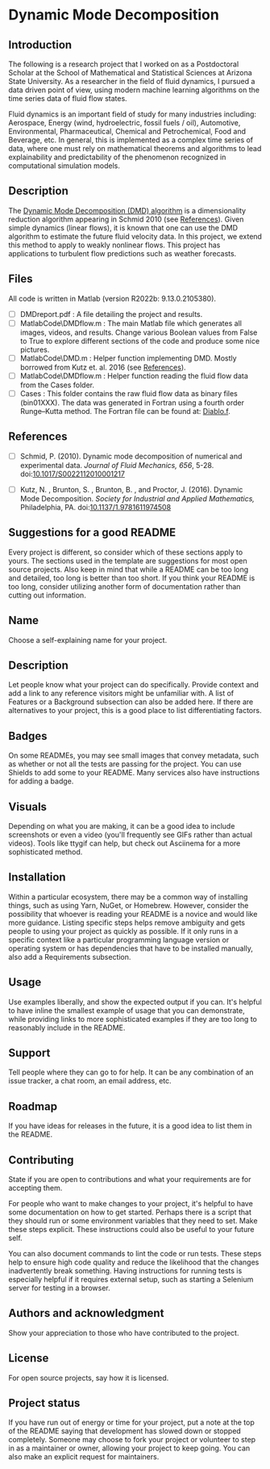 # Dynamic Mode Decomposition

## Introduction
The following is a research project that I worked on as a Postdoctoral Scholar at the School of Mathematical and Statistical Sciences at Arizona State University. As a researcher in the field of fluid dynamics, I pursued a data driven point of view, using modern machine learning algorithms on the time series data of fluid flow states.

Fluid dynamics is an important field of study for many industries including: Aerospace, Energy (wind, hydroelectric, fossil fuels / oil), Automotive, Environmental, Pharmaceutical, Chemical and Petrochemical, Food and Beverage, etc. In general, this is implemented as a complex time series of data, where one must rely on mathematical theorems and algorithms to lead explainability and predictability of the phenomenon recognized in computational simulation models. 

## Description
The [Dynamic Mode Decomposition (DMD) algorithm](https://en.wikipedia.org/wiki/Dynamic_mode_decomposition) is a dimensionality reduction algorithm appearing in Schmid 2010 (see [References](#references)). Given simple dynamics (linear flows), it is known that one can use the DMD algorithm to estimate the future fluid velocity data. In this project, we extend this method to apply to weakly nonlinear flows. This project has applications to turbulent flow predictions such as weather forecasts. 






## Files
All code is written in Matlab (version R2022b: 9.13.0.2105380).

- [ ] DMDreport.pdf : A file detailing the project and results.
- [ ] MatlabCode\DMDflow.m : The main Matlab file which generates all images, videos, and results. Change various Boolean values from False to True to explore different sections of the code and produce some nice pictures.
- [ ]  MatlabCode\DMD.m : Helper function implementing DMD. Mostly borrowed from Kutz et. al. 2016 (see [References](#references)).
- [ ] MatlabCode\DMDflow.m :  Helper function reading the fluid flow data from the Cases folder.
- [ ] Cases : This folder contains the raw fluid flow data as binary files (bin01XXX). The data was generated in Fortran using a fourth order Runge–Kutta method. The Fortran file can be found at: [Diablo.f](https://www.damtp.cam.ac.uk/user/jrt51/files.html).

## References
- [ ] Schmid, P. (2010). Dynamic mode decomposition of numerical and experimental data. _Journal of Fluid Mechanics,_  _656_, 5-28. doi:[10.1017/S0022112010001217](https://doi.org/10.1017/S0022112010001217)
- [ ] Kutz, N. , Brunton, S. , Brunton, B. , and Proctor, J. (2016). Dynamic Mode Decomposition. _Society for Industrial and Applied Mathematics,_ Philadelphia, PA. doi:[10.1137/1.9781611974508](https://epubs.siam.org/doi/abs/10.1137/1.9781611974508)






## Suggestions for a good README
Every project is different, so consider which of these sections apply to yours. The sections used in the template are suggestions for most open source projects. Also keep in mind that while a README can be too long and detailed, too long is better than too short. If you think your README is too long, consider utilizing another form of documentation rather than cutting out information.

## Name
Choose a self-explaining name for your project.

## Description
Let people know what your project can do specifically. Provide context and add a link to any reference visitors might be unfamiliar with. A list of Features or a Background subsection can also be added here. If there are alternatives to your project, this is a good place to list differentiating factors.

## Badges
On some READMEs, you may see small images that convey metadata, such as whether or not all the tests are passing for the project. You can use Shields to add some to your README. Many services also have instructions for adding a badge.

## Visuals
Depending on what you are making, it can be a good idea to include screenshots or even a video (you'll frequently see GIFs rather than actual videos). Tools like ttygif can help, but check out Asciinema for a more sophisticated method.

## Installation
Within a particular ecosystem, there may be a common way of installing things, such as using Yarn, NuGet, or Homebrew. However, consider the possibility that whoever is reading your README is a novice and would like more guidance. Listing specific steps helps remove ambiguity and gets people to using your project as quickly as possible. If it only runs in a specific context like a particular programming language version or operating system or has dependencies that have to be installed manually, also add a Requirements subsection.

## Usage
Use examples liberally, and show the expected output if you can. It's helpful to have inline the smallest example of usage that you can demonstrate, while providing links to more sophisticated examples if they are too long to reasonably include in the README.

## Support
Tell people where they can go to for help. It can be any combination of an issue tracker, a chat room, an email address, etc.

## Roadmap
If you have ideas for releases in the future, it is a good idea to list them in the README.

## Contributing
State if you are open to contributions and what your requirements are for accepting them.

For people who want to make changes to your project, it's helpful to have some documentation on how to get started. Perhaps there is a script that they should run or some environment variables that they need to set. Make these steps explicit. These instructions could also be useful to your future self.

You can also document commands to lint the code or run tests. These steps help to ensure high code quality and reduce the likelihood that the changes inadvertently break something. Having instructions for running tests is especially helpful if it requires external setup, such as starting a Selenium server for testing in a browser.

## Authors and acknowledgment
Show your appreciation to those who have contributed to the project.

## License
For open source projects, say how it is licensed.

## Project status
If you have run out of energy or time for your project, put a note at the top of the README saying that development has slowed down or stopped completely. Someone may choose to fork your project or volunteer to step in as a maintainer or owner, allowing your project to keep going. You can also make an explicit request for maintainers.

